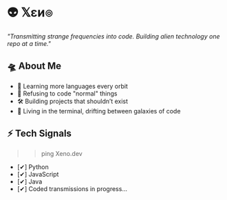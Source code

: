 # 👽 𝕏εи๏

*"Transmitting strange frequencies into code. Building alien technology one repo at a time."*  

## 🛸 About Me 

-   🧬   Learning more languages every orbit 
-   👾   Refusing to code "normal" things 
-   🛠️   Building projects that shouldn’t exist
-   🌌   Living in the terminal, drifting between galaxies of code
 
## ⚡ Tech Signals 

>> ping Xeno.dev
- [✔] Python  
- [✔] JavaScript  
- [✔] Java  
- [✔] Coded transmissions in progress...
